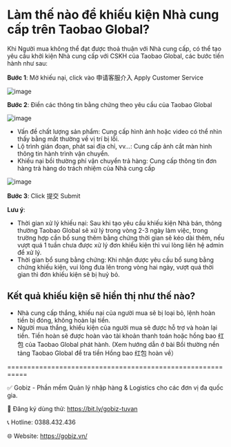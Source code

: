 # Làm thế nào để khiếu kiện Nhà cung cấp trên Taobao Global?
Khi Người mua không thể đạt được thoả thuận với Nhà cung cấp, có thể tạo yêu cầu khởi kiện Nhà cung cấp với CSKH của Taobao Global, các bước tiến hành như sau:

**Bước 1**: Mở khiếu nại, click vào 申请客服介入 Apply Customer Service

![image](https://github.com/gobizvn/gobiz-docs/assets/137056249/ad311c0b-c3ad-4ad7-bbd8-67ec7bcf44b3)

**Bước 2**: Điền các thông tin bằng chứng theo yêu cầu của Taobao Global

![image](https://github.com/gobizvn/gobiz-docs/assets/137056249/3e0dc400-d8fa-482e-bb15-e36d25e94bff)

-	Vấn đề chất lượng sản phẩm: Cung cấp hình ảnh hoặc video có thể nhìn thấy bằng mắt thường về vị trí bị lỗi.
-	Lộ trình gián đoạn, phát sai địa chỉ, vv…: Cung cấp ảnh cắt màn hình thông tin hành trình vận chuyển.
-	Khiếu nại bồi thường phí vận chuyển trả hàng: Cung cấp thông tin đơn hàng trả hàng do trách nhiệm của Nhà cung cấp

![image](https://github.com/gobizvn/gobiz-docs/assets/137056249/a0785d6b-2303-48e1-aaf4-15875cc2bf0d)

**Bước 3**: Click 提交 Submit

**Lưu ý**:
- Thời gian xử lý khiếu nại: Sau khi tạo yêu cầu khiếu kiện Nhà bán, thông thường Taobao Global sẽ xử lý trong vòng 2-3 ngày làm việc, trong trường hợp cần bổ sung thêm bằng chứng thời gian sẽ kéo dài thêm, nếu vượt quá 1 tuần chưa được xử lý đơn khiếu kiện thì vui lòng liên hệ admin để xử lý.
- Thời gian bổ sung bằng chứng: Khi nhận được yêu cầu bổ sung bằng chứng khiếu kiện, vui lòng đưa lên trong vòng hai ngày, vượt quá thời gian thì đơn khiếu kiện sẽ bị huỷ bỏ.
## Kết quả khiếu kiện sẽ hiển thị như thế nào?
- Nhà cung cấp thắng, khiếu nại của người mua sẽ bị loại bỏ, lệnh hoàn tiền bị đóng, không hoàn lại tiền.
- Người mua thắng, khiếu kiện của người mua sẽ được hỗ trợ và hoàn lại tiền. Tiền hoàn sẽ được hoàn vào tài khoản thanh toán hoặc hồng bao 红包 của Taobao Global phát hành. (Xem hướng dẫn ở bài Bồi thường nền tảng Taobao Global để tra tiền Hồng bao 红包 hoàn về）


===========================================================

✅ Gobiz - Phần mềm Quản lý nhập hàng & Logistics cho các đơn vị đa quốc gia.

📌 Đăng ký dùng thử: https://bit.ly/gobiz-tuvan

📞 Hotline: 0388.432.436

🌐 Website: https://gobiz.vn/

 
